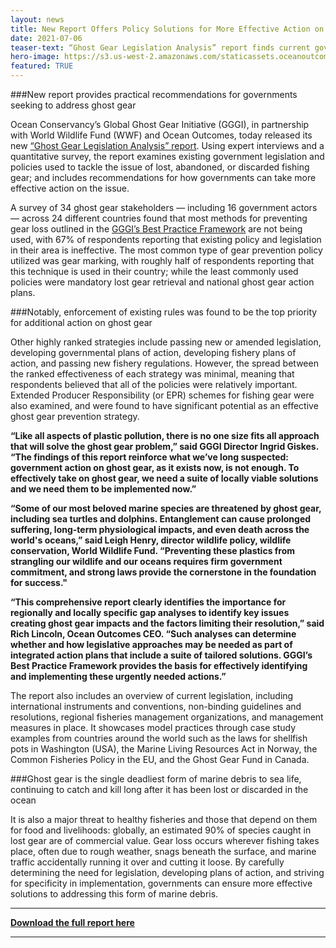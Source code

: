 ```yaml
---
layout: news
title: New Report Offers Policy Solutions for More Effective Action on Abandoned, Lost and Discarded Fishing Gear
date: 2021-07-06
teaser-text: “Ghost Gear Legislation Analysis” report finds current government action on ghost gear inadequate and provides practical recommendations to improve.
hero-image: https://s3.us-west-2.amazonaws.com/staticassets.oceanoutcomes.org/news+and+analysis/hero+images/ghost-gear-legislation-analysis-report-hero.jpg
featured: TRUE
---
```


###New report provides practical recommendations for governments seeking to address ghost gear

Ocean Conservancy’s Global Ghost Gear Initiative (GGGI), in partnership with World Wildlife Fund (WWF) and Ocean Outcomes, today released its new <a href="https://static1.squarespace.com/static/5b987b8689c172e29293593f/t/60e34e4af5f9156374d51507/1625509457644/GGGI-OC-WWF-O2-+LEGISLATION+ANALYSIS+REPORT.pdf" target="_blank">“Ghost Gear Legislation Analysis” report</a>. Using expert interviews and a quantitative survey, the report examines existing government legislation and policies used to tackle the issue of lost, abandoned, or discarded fishing gear; and includes recommendations for how governments can take more effective action on the issue. 

A survey of 34 ghost gear stakeholders — including 16 government actors — across 24 different countries found that most methods for preventing gear loss outlined in the <a href="https://static1.squarespace.com/static/5b987b8689c172e29293593f/t/60d61be6be869b1b19ce6439/1624644597410/GGGI+Best+Practice+Framework+for+the+Management+of+Fishing+Gear+%28C-BPF%29+2021+Update+-+FINAL.pdf" target="_blank">GGGI’s Best Practice Framework</a> are not being used, with 67% of respondents reporting that existing policy and legislation in their area is ineffective. The most common type of gear prevention policy utilized was gear marking, with roughly half of respondents reporting that this technique is used in their country; while the least commonly used policies were mandatory lost gear retrieval and national ghost gear action plans. 

###Notably, enforcement of existing rules was found to be the top priority for additional action on ghost gear

Other highly ranked strategies include passing new or amended legislation, developing governmental plans of action, developing fishery plans of action, and passing new fishery regulations. However, the spread between the ranked effectiveness of each strategy was minimal, meaning that respondents believed that all of the policies were relatively important. Extended Producer Responsibility (or EPR) schemes for fishing gear were also examined, and were found to have significant potential as an effective ghost gear prevention strategy. 

**“Like all aspects of plastic pollution, there is no one size fits all approach that will solve the ghost gear problem,” said GGGI Director Ingrid Giskes. “The findings of this report reinforce what we’ve long suspected: government action on ghost gear, as it exists now, is not enough. To effectively take on ghost gear, we need a suite of locally viable solutions and we need them to be implemented now.”**

**“Some of our most beloved marine species are threatened by ghost gear, including sea turtles and dolphins. Entanglement can cause prolonged suffering, long-term physiological impacts, and even death across the world's oceans,” said Leigh Henry, director wildlife policy, wildlife conservation, World Wildlife Fund. “Preventing these plastics from strangling our wildlife and our oceans requires firm government commitment, and strong laws provide the cornerstone in the foundation for success."**

**“This comprehensive report clearly identifies the importance for regionally and locally specific gap analyses to identify key issues creating ghost gear impacts and the factors limiting their resolution,” said Rich Lincoln, Ocean Outcomes CEO. “Such analyses can determine whether and how legislative approaches may be needed as part of integrated action plans that include a suite of tailored solutions. GGGI’s Best Practice Framework provides the basis for effectively identifying and implementing these urgently needed actions.”**

The report also includes an overview of current legislation, including international instruments and conventions, non-binding guidelines and resolutions, regional fisheries management organizations, and management measures in place. It showcases model practices through case study examples from countries around the world such as the laws for shellfish pots in Washington (USA), the Marine Living Resources Act in Norway, the Common Fisheries Policy in the EU, and the Ghost Gear Fund in Canada.

###Ghost gear is the single deadliest form of marine debris to sea life, continuing to catch and kill long after it has been lost or discarded in the ocean 

It is also a major threat to healthy fisheries and those that depend on them for food and livelihoods: globally, an estimated 90% of species caught in lost gear are of commercial value. Gear loss occurs wherever fishing takes place, often due to rough weather, snags beneath the surface, and marine traffic accidentally running it over and cutting it loose. By carefully determining the need for legislation, developing plans of action, and striving for specificity in implementation, governments can ensure more effective solutions to addressing this form of marine debris.

----

**<a href="https://static1.squarespace.com/static/5b987b8689c172e29293593f/t/60e34e4af5f9156374d51507/1625509457644/GGGI-OC-WWF-O2-+LEGISLATION+ANALYSIS+REPORT.pdf" target="_blank">Download the full report here</a>**

----
